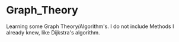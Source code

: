 # Graph_Theory
Learning some Graph Theory/Algorithm's. I do not include Methods I already knew, like Dijkstra's algorithm.
